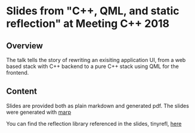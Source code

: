 Slides from "C++, QML, and static reflection" at Meeting C++ 2018
=================================================================

Overview
--------

The talk tells the story of rewriting an exisiting application UI, from a web based stack with C++ backend to a pure C++ stack using QML for the frontend.

Content
-------

Slides are provided both as plain markdown and generated pdf. The slides were generated with [marp](https://yhatt.github.io/marp/)

You can find the reflection library referenced in the slides, tinyrefl, [here](https://github.com/Manu343726/tinyrefl)
